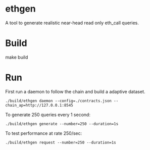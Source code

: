 # ethgen

A tool to generate realistic near-head read only eth_call queries.

# Build
make build

# Run
First run a daemon to follow the chain and build a adaptive dataset.
```
./build/ethgen daemon --config=./contracts.json --chain_ap=http://127.0.0.1:8545
```
To generate 250 queries every 1 second:
```
./build/ethgen generate --number=250 --duration=1s
```
To test performance at rate 250/sec:
```
./build/ethgen request --number=250 --duration=1s
```